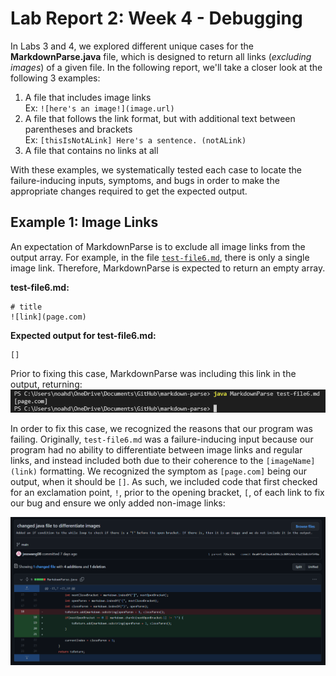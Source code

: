 # Lab Report 2: Week 4 - Debugging
In Labs 3 and 4, we explored different unique cases for the **MarkdownParse.java** file, which is designed to return all links (*excluding images*) of a given file. In the following report, we'll take a closer look at the following 3 examples:
1. A file that includes image links  
Ex: `![here's an image!](image.url)`  
2. A file that follows the link format, but with additional text between parentheses and brackets  
Ex: `[thisIsNotALink] Here's a sentence. (notALink)`
3. A file that contains no links at all

With these examples, we systematically tested each case to locate the failure-inducing inputs, symptoms, and bugs in order to make the appropriate changes required to get the expected output.  
## Example 1: Image Links
An expectation of MarkdownParse is to exclude all image links from the output array. For example, in the file [`test-file6.md`](https://github.com/njaurigue/markdown-parse/blob/main/test-file6.md), there is only a single image link. Therefore, MarkdownParse is expected to return an empty array.  

**test-file6.md:**  
```
# title
![link](page.com)
```

**Expected output for test-file6.md:**  
```
[]
```  
Prior to fixing this case, MarkdownParse was including this link in the output, returning:  
![imageLinksFailure](images\lab2-imageLinksFailure.png)  

In order to fix this case, we recognized the reasons that our program was failing. Originally, `test-file6.md` was a failure-inducing input because our program had no ability to differentiate between image links and regular links, and instead included both due to their coherence to the `[imageName](link)` formatting. We recognized the symptom as `[page.com]` being our output, when it should be `[]`. As such, we included code that first checked for an exclamation point, `!`, prior to the opening bracket, `[`, of each link to fix our bug and ensure we only added non-image links:

![imageLinks](images\lab2-imageLinks.png)
